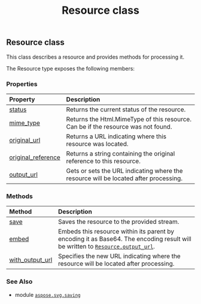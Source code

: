 ﻿---
title: Resource class
second_title: Aspose.SVG for Python via .NET API References
description: 
type: docs
weight: 30
url: /python-net/aspose.svg.saving/resource/
is_root: false
---

## Resource class

This class describes a resource and provides methods for processing it.



The Resource type exposes the following members:

### Properties
| Property | Description |
| :- | :- |
| [status](/svg/python-net/aspose.svg.saving/resource/status) | Returns the current status of the resource. |
| [mime_type](/svg/python-net/aspose.svg.saving/resource/mime_type) | Returns the Html.MimeType of this resource. Can be  if the resource was not found. |
| [original_url](/svg/python-net/aspose.svg.saving/resource/original_url) | Returns a URL indicating where this resource was located. |
| [original_reference](/svg/python-net/aspose.svg.saving/resource/original_reference) | Returns a string containing the original reference to this resource. |
| [output_url](/svg/python-net/aspose.svg.saving/resource/output_url) | Gets or sets the URL indicating where the resource will be located after processing. |


### Methods
| Method | Description |
| :- | :- |
| [save](/svg/python-net/aspose.svg.saving/resource/save/#io.RawIOBase-aspose.svg.saving.ResourceHandlingContext) | Saves the resource to the provided stream. |
| [embed](/svg/python-net/aspose.svg.saving/resource/embed/#aspose.svg.saving.ResourceHandlingContext) | Embeds this resource within its parent by encoding it as Base64. The encoding result will be written to [`Resource.output_url`](/svg/python-net/aspose.svg.saving/resource#output_url). |
| [with_output_url](/svg/python-net/aspose.svg.saving/resource/with_output_url/#aspose.svg.Url) | Specifies the new URL indicating where the resource will be located after processing. |



### See Also
* module [`aspose.svg.saving`](..)
